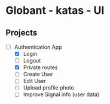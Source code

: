 # Globant - katas - UI

## Projects

- [ ] Authentication App
  - [X] Login
  - [ ] Logout
  - [X] Private routes
  - [ ] Create User
  - [ ] Edit User
  - [ ] Upload profile photo
  - [ ] Improve Signal info (user data)
